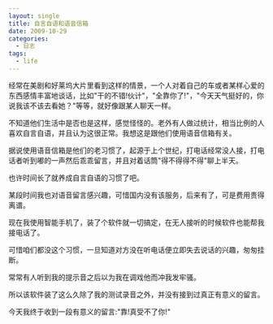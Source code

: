 ```yaml
---
layout: single
title: 自言自语和语音信箱
date: 2009-10-29
categories:
  - 日志
tags:
  - life
---
```


经常在美剧和好莱坞大片里看到这样的情景，一个人对着自己的车或者某样心爱的东西感情丰富地谈话，比如\"干的不错!伙计\"，\"全靠你了!\"，\"今天天气挺好的，你说我该不该去看她？\"等等，就好像跟某人聊天一样。

不知道他们生活中是否也是这样，感觉怪怪的。老外有人做过统计，相当比例的人喜欢自言自语，并且认为这很正常。我想这是跟他们使用语音信箱有关。

据说使用语音信箱是他们的老习惯了，起源于上个世纪，打电话经常没人接，打电话者听到嘟的一声然后乖乖留言，并且对着话筒\"得不得得不得\"聊上半天。

也许时间长了就养成自言自语的习惯了吧。

某段时间我也对语音留言感兴趣，可惜国内没有该服务，后来有了，可是费用贵得离谱。

现在我使用智能手机了，装了个软件就一切搞定，在无人接听的时候软件也能帮我接电话了。

可惜咱们都没这个习惯，一旦知道对方没在听电话便立即失去说话的兴趣，匆匆挂断。

常常有人听到我的提示音之后以为我在调戏他而冲我发牢骚。

所以该软件装了这么久除了我的测试录音之外，并没有接到过真正有意义的留言。

今天我终于收到一段有意义的留言&#58;\"靠!真受不了你!\"
